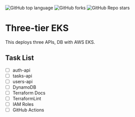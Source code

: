 ![GitHub top language](https://img.shields.io/github/languages/top/anujnairr/three-tier-eks?color=purple)
![GitHub forks](https://img.shields.io/github/forks/anujnairr/three-tier-eks?style=social)
![GitHub Repo stars](https://img.shields.io/github/stars/anujnairr/three-tier-eks?style=social)

# Three-tier EKS

This deploys three APIs, DB with AWS EKS.  

## Task List

- [ ] auth-api
- [ ] tasks-api
- [ ] users-api
- [ ] DynamoDB
- [ ] Terraform Docs
- [ ] TerraformLint
- [ ] IAM Roles
- [ ] GitHub Actions